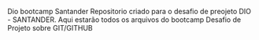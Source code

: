Dio bootcamp Santander
Repositorio criado para o desafio de preojeto DIO - SANTANDER.
Aqui estarão todos os arquivos do bootcamp
Desafio de Projeto sobre GIT/GITHUB
